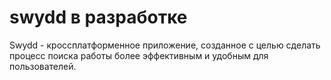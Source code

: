 # swydd в разработке
Swydd - кроссплатформенное приложение, созданное с целью сделать процесс поиска работы более эффективным и удобным для пользователей.
